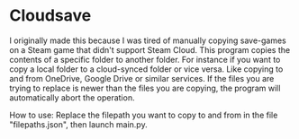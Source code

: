 # Cloudsave

I originally made this because I was tired of manually copying save-games on a Steam game that didn't support Steam Cloud.
This program copies the contents of a specific folder to another folder. For instance if you want to copy a local folder to a cloud-synced folder or vice versa. Like copying to and from OneDrive, Google Drive or similar services.
If the files you are trying to replace is newer than the files you are copying, the program will automatically abort the operation.

How to use: Replace the filepath you want to copy to and from in the file "filepaths.json", then launch main.py.

